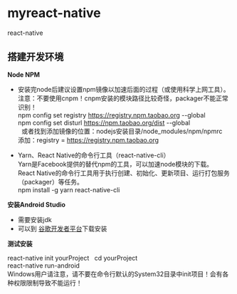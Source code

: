 # myreact-native
react-native

## 搭建开发环境  
**Node NPM**  
 * 安装完node后建议设置npm镜像以加速后面的过程（或使用科学上网工具）。  
   注意：不要使用cnpm！cnpm安装的模块路径比较奇怪，packager不能正常识别！  
   npm config set registry https://registry.npm.taobao.org --global  
   npm config set disturl https://npm.taobao.org/dist --global  
   或者找到添加镜像的位置：nodejs安装目录/node_modules/npm/npmrc   
   添加：registry = https://registry.npm.taobao.org  
   
 * Yarn、React Native的命令行工具（react-native-cli）  
   Yarn是Facebook提供的替代npm的工具，可以加速node模块的下载。  
   React Native的命令行工具用于执行创建、初始化、更新项目、运行打包服务（packager）等任务。  
   npm install -g yarn react-native-cli
  
**安装Android Studio**  
 * 需要安装jdk
 * 可以到 [谷歌开发者平台](https://developers.google.cn)下载安装
 
**测试安装**

  react-native init yourProject  
  cd yourProject  
  react-native run-android  
  Windows用户请注意，请不要在命令行默认的System32目录中init项目！会有各种权限限制导致不能运行！  


